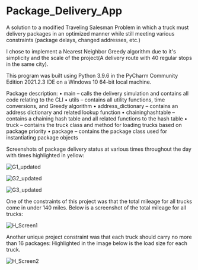 # Package_Delivery_App
A solution to a modified Traveling Salesman Problem in which a truck must delivery packages in an optimized manner while still meeting various constraints (package delays, changed addresses, etc.)

I chose to implement a Nearest Neighbor Greedy algorithm due to it's simplicity and the scale of the project(A delivery route with 40 regular stops in the same city).

This program was built using Python 3.9.6 in the PyCharm Community Edition 2021.2.3 IDE on a Windows 10 64-bit local machine.

Package description:
•	main – calls the delivery simulation and contains all code relating to the CLI
•	utils – contains all utility functions, time conversions, and Greedy algorithm
•	address_dictionary – contains an address dictionary and related lookup function
•	chaininghashtable – contains a chaining hash table and all related functions to the hash table
•	truck – contains the truck class and method for loading trucks based on package priority
•	package – contains the package class used for instantiating package objects

Screenshots of package delivery status at various times throughout the day with times highlighted in yellow:

![G1_updated](https://user-images.githubusercontent.com/79055002/155603340-a5d241e1-4634-4965-a188-084553f69c00.png)


![G2_updated](https://user-images.githubusercontent.com/79055002/155603373-75d0feef-4705-4002-85bb-84c1773df8bc.png)


![G3_updated](https://user-images.githubusercontent.com/79055002/155603392-99801905-d788-4f72-9079-24c3d35f6b8c.png)

One of the constraints of this project was that the total mileage for all trucks come in under 140 miles. Below is a screenshot of the total mileage for all trucks:

![H_Screen1](https://user-images.githubusercontent.com/79055002/155603727-5686a81b-3692-47c8-af2a-232c6e03bda2.png)

Another unique project constraint was that each truck should carry no more than 16 packages: Highlighted in the image below is the load size for each truck.

![H_Screen2](https://user-images.githubusercontent.com/79055002/155603895-a47fb779-ce2e-4a57-9745-1588da2b8acf.png)
